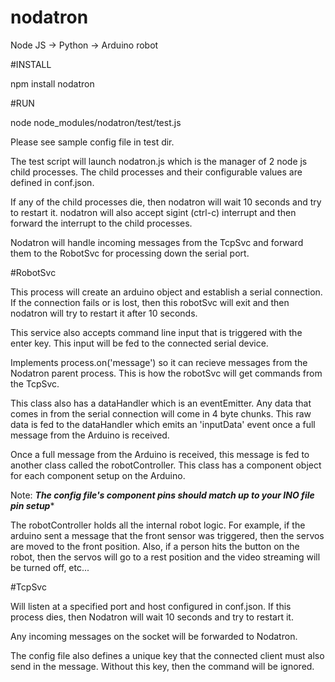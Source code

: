 # nodatron

Node JS -> Python -> Arduino robot

#INSTALL

npm install nodatron

#RUN

node node_modules/nodatron/test/test.js

Please see sample config file in test dir.

The test script will launch nodatron.js which is the manager of 2 node js child processes.  The
child processes and their configurable values are defined in conf.json.

If any of the child processes die, then nodatron will wait 10 seconds and try to restart it.
nodatron will also accept sigint (ctrl-c) interrupt and then forward the interrupt to the child processes.

Nodatron will handle incoming messages from the TcpSvc and forward them to the RobotSvc for processing down the
serial port.

#RobotSvc

This process will create an arduino object and establish a serial connection.  If the connection fails or is lost, then
this robotSvc will exit and then nodatron will try to restart it after 10 seconds.  

This service also accepts command line input that is triggered with the enter key.  This input will be fed to the connected serial device.

Implements process.on('message') so it can recieve messages from the Nodatron parent process. This is how the robotSvc will get commands from the TcpSvc.

This class also has a dataHandler which is an eventEmitter.  Any data that comes in from the serial connection will come in 4 byte chunks. This raw data is fed to the dataHandler which emits an 'inputData' event once a full message from the Arduino is received. 

Once a full message from the Arduino is received, this message is fed to another class called the robotController.  This class has a component object for each component setup on the Arduino.

Note: *******The config file's component pins should match up to your INO file pin setup********

The robotController holds all the internal robot logic.  For example, if the arduino sent a message that the front sensor was triggered, then the servos are moved to the front position.  Also, if a person hits the button on the robot, then the servos will go to a rest position and the video streaming will be turned off, etc...

#TcpSvc

Will listen at a specified port and host configured in conf.json.  If this process dies, then Nodatron will wait 10 seconds and try to restart it.  

Any incoming messages on the socket will be forwarded to Nodatron.

The config file also defines a unique key that the connected client must also send in the message.  Without this key, then the command will be ignored.
